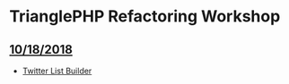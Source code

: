 # TrianglePHP Refactoring Workshop

## [10/18/2018](20181018)

- [Twitter List Builder](20181018/twitter)